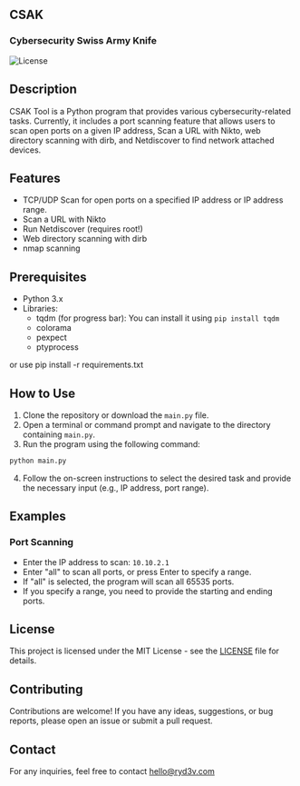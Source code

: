 ## CSAK

### Cybersecurity Swiss Army Knife

![License](https://img.shields.io/badge/license-MIT-blue.svg)

## Description

CSAK Tool is a Python program that provides various cybersecurity-related tasks. Currently, it includes a port
scanning feature that allows users to scan open ports on a given IP address, Scan a URL with Nikto, web directory
scanning with dirb, and Netdiscover to find network attached devices.

## Features

- TCP/UDP Scan for open ports on a specified IP address or IP address range.
- Scan a URL with Nikto
- Run Netdiscover (requires root!)
- Web directory scanning with dirb
- nmap scanning

## Prerequisites

- Python 3.x
- Libraries:
    - tqdm (for progress bar): You can install it using `pip install tqdm`
    - colorama
    - pexpect
    - ptyprocess

or use pip install -r requirements.txt

## How to Use

1. Clone the repository or download the `main.py` file.
2. Open a terminal or command prompt and navigate to the directory containing `main.py`.
3. Run the program using the following command:

```bash
python main.py
```

4. Follow the on-screen instructions to select the desired task and provide the necessary input (e.g., IP address, port
   range).

## Examples

### Port Scanning

- Enter the IP address to scan: `10.10.2.1`
- Enter "all" to scan all ports, or press Enter to specify a range.
- If "all" is selected, the program will scan all 65535 ports.
- If you specify a range, you need to provide the starting and ending ports.

## License

This project is licensed under the MIT License - see the [LICENSE](LICENSE) file for details.

## Contributing

Contributions are welcome! If you have any ideas, suggestions, or bug reports, please open an issue or submit a pull
request.

## Contact

For any inquiries, feel free to contact [hello@ryd3v.com](mailto:hello@ryd3v.com)
